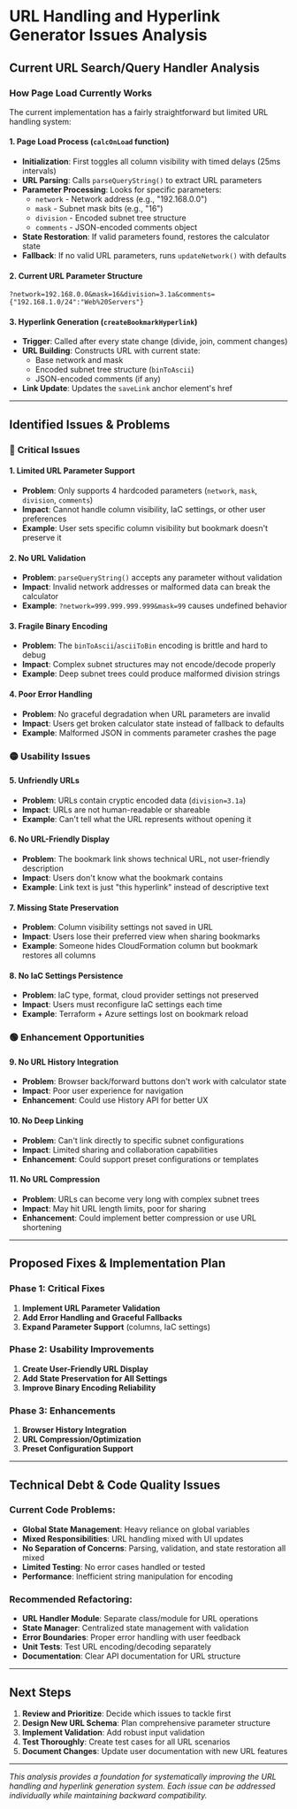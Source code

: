 # URL Handling and Hyperlink Generator Issues Analysis

## Current URL Search/Query Handler Analysis

### How Page Load Currently Works

The current implementation has a fairly straightforward but limited URL handling system:

#### 1. **Page Load Process (`calcOnLoad` function)**
- **Initialization**: First toggles all column visibility with timed delays (25ms intervals)
- **URL Parsing**: Calls `parseQueryString()` to extract URL parameters
- **Parameter Processing**: Looks for specific parameters:
  - `network` - Network address (e.g., "192.168.0.0")
  - `mask` - Subnet mask bits (e.g., "16") 
  - `division` - Encoded subnet tree structure
  - `comments` - JSON-encoded comments object
- **State Restoration**: If valid parameters found, restores the calculator state
- **Fallback**: If no valid URL parameters, runs `updateNetwork()` with defaults

#### 2. **Current URL Parameter Structure**
```
?network=192.168.0.0&mask=16&division=3.1a&comments={"192.168.1.0/24":"Web%20Servers"}
```

#### 3. **Hyperlink Generation (`createBookmarkHyperlink`)**
- **Trigger**: Called after every state change (divide, join, comment changes)
- **URL Building**: Constructs URL with current state:
  - Base network and mask
  - Encoded subnet tree structure (`binToAscii`)
  - JSON-encoded comments (if any)
- **Link Update**: Updates the `saveLink` anchor element's href

---

## Identified Issues & Problems

### 🔴 **Critical Issues**

#### 1. **Limited URL Parameter Support**
- **Problem**: Only supports 4 hardcoded parameters (`network`, `mask`, `division`, `comments`)
- **Impact**: Cannot handle column visibility, IaC settings, or other user preferences
- **Example**: User sets specific column visibility but bookmark doesn't preserve it

#### 2. **No URL Validation**
- **Problem**: `parseQueryString()` accepts any parameter without validation
- **Impact**: Invalid network addresses or malformed data can break the calculator
- **Example**: `?network=999.999.999.999&mask=99` causes undefined behavior

#### 3. **Fragile Binary Encoding**
- **Problem**: The `binToAscii`/`asciiToBin` encoding is brittle and hard to debug
- **Impact**: Complex subnet structures may not encode/decode properly
- **Example**: Deep subnet trees could produce malformed division strings

#### 4. **Poor Error Handling**
- **Problem**: No graceful degradation when URL parameters are invalid
- **Impact**: Users get broken calculator state instead of fallback to defaults
- **Example**: Malformed JSON in comments parameter crashes the page

### 🟡 **Usability Issues**

#### 5. **Unfriendly URLs**
- **Problem**: URLs contain cryptic encoded data (`division=3.1a`)
- **Impact**: URLs are not human-readable or shareable
- **Example**: Can't tell what the URL represents without opening it

#### 6. **No URL-Friendly Display**
- **Problem**: The bookmark link shows technical URL, not user-friendly description
- **Impact**: Users don't know what the bookmark contains
- **Example**: Link text is just "this hyperlink" instead of descriptive text

#### 7. **Missing State Preservation**
- **Problem**: Column visibility settings not saved in URL
- **Impact**: Users lose their preferred view when sharing bookmarks
- **Example**: Someone hides CloudFormation column but bookmark restores all columns

#### 8. **No IaC Settings Persistence**
- **Problem**: IaC type, format, cloud provider settings not preserved
- **Impact**: Users must reconfigure IaC settings each time
- **Example**: Terraform + Azure settings lost on bookmark reload

### 🟢 **Enhancement Opportunities**

#### 9. **No URL History Integration**
- **Problem**: Browser back/forward buttons don't work with calculator state
- **Impact**: Poor user experience for navigation
- **Enhancement**: Could use History API for better UX

#### 10. **No Deep Linking**
- **Problem**: Can't link directly to specific subnet configurations
- **Impact**: Limited sharing and collaboration capabilities
- **Enhancement**: Could support preset configurations or templates

#### 11. **No URL Compression**
- **Problem**: URLs can become very long with complex subnet trees
- **Impact**: May hit URL length limits, poor for sharing
- **Enhancement**: Could implement better compression or use URL shortening

---

## Proposed Fixes & Implementation Plan

### Phase 1: Critical Fixes
1. **Implement URL Parameter Validation**
2. **Add Error Handling and Graceful Fallbacks**
3. **Expand Parameter Support** (columns, IaC settings)

### Phase 2: Usability Improvements
1. **Create User-Friendly URL Display**
2. **Add State Preservation for All Settings**
3. **Improve Binary Encoding Reliability**

### Phase 3: Enhancements
1. **Browser History Integration**
2. **URL Compression/Optimization**
3. **Preset Configuration Support**

---

## Technical Debt & Code Quality Issues

### Current Code Problems:
- **Global State Management**: Heavy reliance on global variables
- **Mixed Responsibilities**: URL handling mixed with UI updates
- **No Separation of Concerns**: Parsing, validation, and state restoration all mixed
- **Limited Testing**: No error cases handled or tested
- **Performance**: Inefficient string manipulation for encoding

### Recommended Refactoring:
- **URL Handler Module**: Separate class/module for URL operations
- **State Manager**: Centralized state management with validation
- **Error Boundaries**: Proper error handling with user feedback
- **Unit Tests**: Test URL encoding/decoding separately
- **Documentation**: Clear API documentation for URL structure

---

## Next Steps

1. **Review and Prioritize**: Decide which issues to tackle first
2. **Design New URL Schema**: Plan comprehensive parameter structure
3. **Implement Validation**: Add robust input validation
4. **Test Thoroughly**: Create test cases for all URL scenarios
5. **Document Changes**: Update user documentation with new URL features

---

*This analysis provides a foundation for systematically improving the URL handling and hyperlink generation system. Each issue can be addressed individually while maintaining backward compatibility.*
